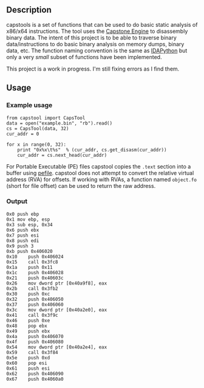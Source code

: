 ## Description 
capstools is a set of functions that can be used to do basic static analysis of x86/x64 instructions. The tool uses the [Capstone Engine](http://www.capstone-engine.org/) to disassembly binary data. The intent of this project is to be able to traverse binary data/instructions to do basic binary analysis on memory dumps, binary data, etc. The function naming convention is the same as [IDAPython](https://github.com/idapython/src) but only a very _small_ subset of functions have been implemented. 

This project is a work in progress. I'm still fixing errors as I find them.  

## Usage

### Example usage
```
from capstool import CapsTool
data = open("example.bin", "rb").read()
cs = CapsTool(data, 32)
cur_addr = 0

for x in range(0, 32):
    print "0x%x\t%s"  % (cur_addr, cs.get_disasm(cur_addr))
    cur_addr = cs.next_head(cur_addr)    
```
For Portable Executable (PE) files capstool copies the `.text` section into a buffer using [pefile](https://github.com/erocarrera/pefile). capstool does not attempt to convert the relative virtual address (RVA) for offsets. If working with RVAs, a function named `object.fo` (short for file offset) can be used to return the raw address. 

### Output 
```
0x0	push ebp
0x1	mov ebp, esp
0x3	sub esp, 0x34
0x6	push ebx
0x7	push esi
0x8	push edi
0x9	push 3
0xb	push 0x406020
0x10	push 0x406024
0x15	call 0x3fc8
0x1a	push 0x11
0x1c	push 0x406028
0x21	push 0x40603c
0x26	mov dword ptr [0x40a9f8], eax
0x2b	call 0x3fb2
0x30	push 0xc
0x32	push 0x406050
0x37	push 0x406060
0x3c	mov dword ptr [0x40a2e0], eax
0x41	call 0x3f9c
0x46	push 0xe
0x48	pop ebx
0x49	push ebx
0x4a	push 0x406070
0x4f	push 0x406080
0x54	mov dword ptr [0x40a2e4], eax
0x59	call 0x3f84
0x5e	push 0xd
0x60	pop esi
0x61	push esi
0x62	push 0x406090
0x67	push 0x4060a0
```
